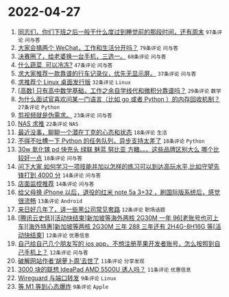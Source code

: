 # 2022-04-27

1. [同志们，你们下班之后一般干什么度过到睡觉前的那段时间，还有周末](https://www.v2ex.com/t/849477) `97条评论` `问与答`
1. [大家会搞两个 WeChat，工作和生活分开吗？](https://www.v2ex.com/t/849475) `79条评论` `问与答`
1. [决赛圈了，给老婆换一台手机，三选一。](https://www.v2ex.com/t/849511) `68条评论` `问与答`
1. [什么蔬菜, 可以冷冻?](https://www.v2ex.com/t/849478) `47条评论` `问与答`
1. [求大家推荐一款靠谱的行车记录仪，优先无显示屏。](https://www.v2ex.com/t/849501) `37条评论` `问与答`
1. [求推荐个 Linux 桌面发行版](https://www.v2ex.com/t/849519) `32条评论` `Linux`
1. [[高数] 只有高中数学基础，工作之余自学线代和微积分靠谱吗？](https://www.v2ex.com/t/849506) `29条评论` `数学`
1. [为什么面试官喜欢问某一门语言（比如 go 或者 Python ）的内存回收机制？](https://www.v2ex.com/t/849548) `27条评论` `Python`
1. [剪视频就是伪需求。](https://www.v2ex.com/t/849539) `23条评论` `问与答`
1. [NAS 求推](https://www.v2ex.com/t/849525) `22条评论` `NAS`
1. [最近没事，聊聊一个潜在丁克的心态和状态](https://www.v2ex.com/t/849547) `18条评论` `生活`
1. [不得不吐槽一下 Python 的任务队列，异步支持太差了](https://www.v2ex.com/t/849494) `18条评论` `Python`
1. [30w 氮化镓 pd 快充头 绿联 魅蓝 努比亚 方糖。。。这些品牌区别大么 哪个比较好一点](https://www.v2ex.com/t/849479) `18条评论` `问与答`
1. [问下大家,如何学习一项技能并加以怎样的练习可以到达高玩水平,比如守望先锋打到 4000 分](https://www.v2ex.com/t/849532) `14条评论` `问与答`
1. [店面监控推荐](https://www.v2ex.com/t/849497) `14条评论` `问与答`
1. [给父母换 iPhone 以后，退役的红米 note 5a 3+32 ，刷国际版系统后，感觉很流畅](https://www.v2ex.com/t/849536) `13条评论` `Android`
1. [来日好几年了，讲一些黑公司常见套路](https://www.v2ex.com/t/849526) `12条评论` `职场话题`
1. [[腾讯云史低][活动快结束]新加坡等海外两核 2G30M 一年 96[老账号也可上车][海外特惠]新加坡等两核 2G30M 三年 288 三年还有 2H4G-8H16G 等[活动快结束]](https://www.v2ex.com/t/849492) `12条评论` `优惠信息`
1. [自己给自己几个朋友写的 ios app，不想注册苹果开发者账号，怎么按照到自己手机上？](https://www.v2ex.com/t/849476) `12条评论` `问与答`
1. [破解网站作者‘胡萝卜周’去世了](https://www.v2ex.com/t/849502) `11条评论` `分享发现`
1. [3000 块的联想 IdeaPad AMD 5500U 诱人吗？](https://www.v2ex.com/t/849487) `11条评论` `优惠信息`
1. [Wireguard 与端口转发](https://www.v2ex.com/t/849522) `9条评论` `Linux`
1. [等 M1 等到心态爆炸](https://www.v2ex.com/t/849509) `9条评论` `Apple`
